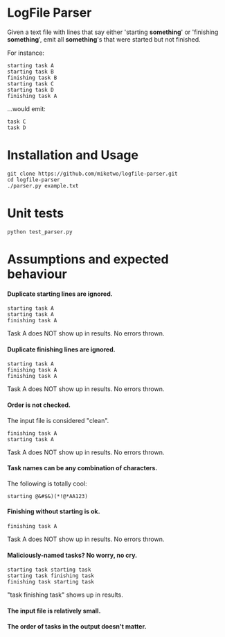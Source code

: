# LogFile Parser
Given a text file with lines that say either 'starting **something**' or
'finishing **something**', emit all **something**'s that were started but not finished.

For instance:

```text
starting task A
starting task B
finishing task B
starting task C
starting task D
finishing task A
```

...would emit:

```text
task C
task D
```

# Installation and Usage
```
git clone https://github.com/miketwo/logfile-parser.git
cd logfile-parser
./parser.py example.txt
```

# Unit tests
```
python test_parser.py
```

# Assumptions and expected behaviour


#### Duplicate starting lines are ignored.
```text
starting task A
starting task A
finishing task A
```
Task A does NOT show up in results. No errors thrown.


#### Duplicate finishing lines are ignored.
```text
starting task A
finishing task A
finishing task A
```
Task A does NOT show up in results. No errors thrown.


#### Order is not checked.
The input file is considered "clean".
```text
finishing task A
starting task A
```
Task A does NOT show up in results. No errors thrown.


#### Task names can be any combination of characters.
The following is totally cool:
```text
starting @&#$&)(*!@*AA123)
```


#### Finishing without starting is ok.
```text
finishing task A
```
Task A does NOT show up in results. No errors thrown.


#### Maliciously-named tasks?  No worry, no cry.
```text
starting task starting task
starting task finishing task
finishing task starting task
```
"task finishing task" shows up in results.


#### The input file is relatively small.

#### The order of tasks in the output doesn't matter.
